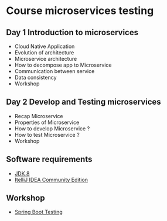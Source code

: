 # Course microservices testing

## Day 1 Introduction to microservices
* Cloud Native Application
* Evolution of architecture
* Microservice architecture
* How to decompose app to Microservice
* Communication between service
* Data consistency
* Workshop

## Day 2 Develop and Testing microservices
* Recap Microservice
* Properties of Microservice
* How to develop Microservice ?
* How to test Microservice ?
* Workshop

## Software requirements
* [JDK 8](https://www.oracle.com/technetwork/java/javase/downloads/jdk8-downloads-2133151.html)
* [ItelliJ IDEA Community Edition](https://www.jetbrains.com/idea/download)

## Workshop 
* [Spring Boot Testing](https://github.com/up1/demo-microservice-testing)

